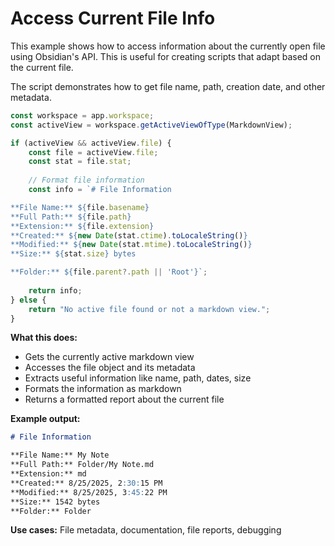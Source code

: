 # Access Current File Info

This example shows how to access information about the currently open file using Obsidian's API. This is useful for creating scripts that adapt based on the current file.

The script demonstrates how to get file name, path, creation date, and other metadata.

```javascript
const workspace = app.workspace;
const activeView = workspace.getActiveViewOfType(MarkdownView);

if (activeView && activeView.file) {
    const file = activeView.file;
    const stat = file.stat;
    
    // Format file information
    const info = `# File Information

**File Name:** ${file.basename}
**Full Path:** ${file.path}
**Extension:** ${file.extension}
**Created:** ${new Date(stat.ctime).toLocaleString()}
**Modified:** ${new Date(stat.mtime).toLocaleString()}
**Size:** ${stat.size} bytes

**Folder:** ${file.parent?.path || 'Root'}`;
    
    return info;
} else {
    return "No active file found or not a markdown view.";
}
```

**What this does:**
- Gets the currently active markdown view
- Accesses the file object and its metadata
- Extracts useful information like name, path, dates, size
- Formats the information as markdown
- Returns a formatted report about the current file

**Example output:**
```markdown
# File Information

**File Name:** My Note
**Full Path:** Folder/My Note.md
**Extension:** md
**Created:** 8/25/2025, 2:30:15 PM
**Modified:** 8/25/2025, 3:45:22 PM
**Size:** 1542 bytes
**Folder:** Folder
```

**Use cases:** File metadata, documentation, file reports, debugging